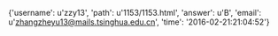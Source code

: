 {'username': u'zzy13', 'path': u'1153/1153.html', 'answer': u'B', 'email': u'zhangzheyu13@mails.tsinghua.edu.cn', 'time': '2016-02-21:21:04:52'}
